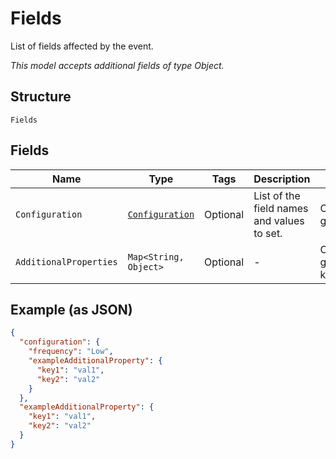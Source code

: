 
# Fields

List of fields affected by the event.

*This model accepts additional fields of type Object.*

## Structure

`Fields`

## Fields

| Name | Type | Tags | Description | Getter | Setter |
|  --- | --- | --- | --- | --- | --- |
| `Configuration` | [`Configuration`](../../doc/models/configuration.md) | Optional | List of the field names and values to set. | Configuration getConfiguration() | setConfiguration(Configuration configuration) |
| `AdditionalProperties` | `Map<String, Object>` | Optional | - | Object getAdditionalProperty(String key) | additionalProperty(String key, Object value) |

## Example (as JSON)

```json
{
  "configuration": {
    "frequency": "Low",
    "exampleAdditionalProperty": {
      "key1": "val1",
      "key2": "val2"
    }
  },
  "exampleAdditionalProperty": {
    "key1": "val1",
    "key2": "val2"
  }
}
```


